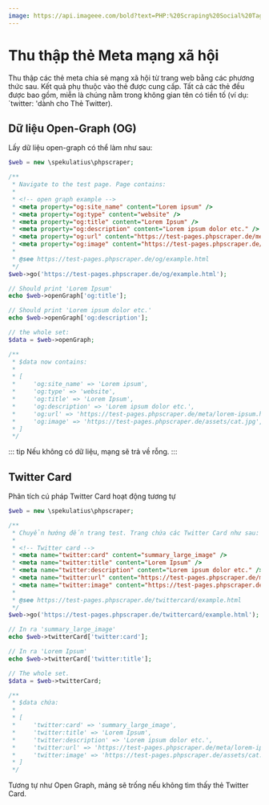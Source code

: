 ```yaml
---
image: https://api.imageee.com/bold?text=PHP:%20Scraping%20Social%20Tags&bg_image=https://images.unsplash.com/photo-1542762933-ab3502717ce7
---
```


# Thu thập thẻ Meta mạng xã hội

Thu thập các thẻ meta chia sẻ mạng xã hội từ trang web bằng các phương thức sau. Kết quả phụ thuộc vào thẻ được cung cấp. Tất cả các thẻ đều được bao gồm, miễn là chúng nằm trong không gian tên có tiền tố (ví dụ: `twitter: 'dành cho Thẻ Twitter).

## Dữ liệu Open-Graph (OG)

Lấy dữ liệu open-graph có thể làm như sau:

```php
$web = new \spekulatius\phpscraper;

/**
 * Navigate to the test page. Page contains:
 *
 * <!-- open graph example -->
 * <meta property="og:site_name" content="Lorem ipsum" />
 * <meta property="og:type" content="website" />
 * <meta property="og:title" content="Lorem Ipsum" />
 * <meta property="og:description" content="Lorem ipsum dolor etc." />
 * <meta property="og:url" content="https://test-pages.phpscraper.de/meta/lorem-ipsum.html" />
 * <meta property="og:image" content="https://test-pages.phpscraper.de/assets/cat.jpg" />
 *
 * @see https://test-pages.phpscraper.de/og/example.html
 */
$web->go('https://test-pages.phpscraper.de/og/example.html');

// Should print 'Lorem Ipsum'
echo $web->openGraph['og:title'];

// Should print 'Lorem ipsum dolor etc.'
echo $web->openGraph['og:description'];

// the whole set:
$data = $web->openGraph;

/**
 * $data now contains:
 *
 * [
 *     'og:site_name' => 'Lorem ipsum',
 *     'og:type' => 'website',
 *     'og:title' => 'Lorem Ipsum',
 *     'og:description' => 'Lorem ipsum dolor etc.',
 *     'og:url' => 'https://test-pages.phpscraper.de/meta/lorem-ipsum.html',
 *     'og:image' => 'https://test-pages.phpscraper.de/assets/cat.jpg',
 * ]
 */
```

::: tip
Nếu không có dữ liệu, mạng sẽ trả về rỗng.
:::

## Twitter Card

Phân tích cú pháp Twitter Card hoạt động tương tự

```php
$web = new \spekulatius\phpscraper;

/**
 * Chuyển hướng đến trang test. Trang chứa các Twitter Card như sau:
 *
 * <!-- Twitter card -->
 * <meta name="twitter:card" content="summary_large_image" />
 * <meta name="twitter:title" content="Lorem Ipsum" />
 * <meta name="twitter:description" content="Lorem ipsum dolor etc." />
 * <meta name="twitter:url" content="https://test-pages.phpscraper.de/meta/lorem-ipsum.html" />
 * <meta name="twitter:image" content="https://test-pages.phpscraper.de/assets/cat.jpg" />
 *
 * @see https://test-pages.phpscraper.de/twittercard/example.html
 */
$web->go('https://test-pages.phpscraper.de/twittercard/example.html');

// In ra 'summary_large_image'
echo $web->twitterCard['twitter:card'];

// In ra 'Lorem Ipsum'
echo $web->twitterCard['twitter:title'];

// The whole set.
$data = $web->twitterCard;

/**
 * $data chứa:
 *
 * [
 *     'twitter:card' => 'summary_large_image',
 *     'twitter:title' => 'Lorem Ipsum',
 *     'twitter:description' => 'Lorem ipsum dolor etc.',
 *     'twitter:url' => 'https://test-pages.phpscraper.de/meta/lorem-ipsum.html',
 *     'twitter:image' => 'https://test-pages.phpscraper.de/assets/cat.jpg',
 * ]
 */
```

Tương tự như Open Graph, mảng sẽ trống nếu không tìm thấy thẻ Twitter Card.
